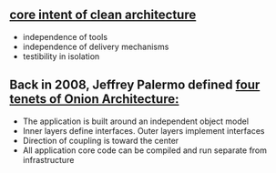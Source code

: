 
 ## [core intent of clean architecture](https://herbertograca.com/2017/09/28/clean-architecture-standing-on-the-shoulders-of-giants) 

- independence of tools 
- independence of delivery mechanisms
- testibility in isolation

## Back in 2008, Jeffrey Palermo defined [four tenets of Onion Architecture:](https://jeffreypalermo.com/tag/onion-architecture/)


- The application is built around an independent object model
- Inner layers define interfaces.  Outer layers implement interfaces
- Direction of coupling is toward the center
- All application core code can be compiled and run separate from infrastructure

